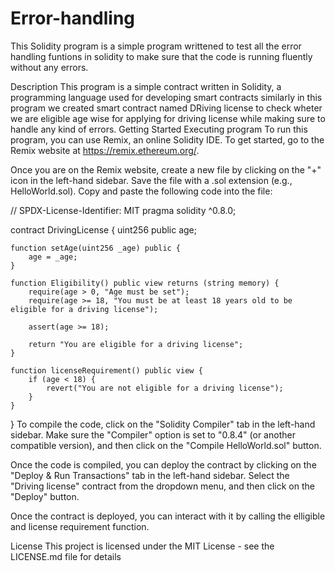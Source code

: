# Error-handling
This Solidity program is a simple program writtened to test all the error handling funtions in solidity to make sure that the code is running fluently without any errors.

Description
This program is a simple contract written in Solidity, a programming language used for developing smart contracts similarly in this program we created smart contract named DRiving license to check wheter we are eligible age wise for applying for driving license while making sure to handle any kind of errors.
Getting Started
Executing program
To run this program, you can use Remix, an online Solidity IDE. To get started, go to the Remix website at https://remix.ethereum.org/. 

Once you are on the Remix website, create a new file by clicking on the "+" icon in the left-hand sidebar. Save the file with a .sol extension (e.g., HelloWorld.sol). Copy and paste the following code into the file:

// SPDX-License-Identifier: MIT
pragma solidity ^0.8.0;

contract DrivingLicense {
    uint256 public age;

    function setAge(uint256 _age) public {
        age = _age;
    }

    function Eligibility() public view returns (string memory) {
        require(age > 0, "Age must be set");
        require(age >= 18, "You must be at least 18 years old to be eligible for a driving license");
    
        assert(age >= 18);
        
        return "You are eligible for a driving license";
    }

    function licenseRequirement() public view {
        if (age < 18) {
            revert("You are not eligible for a driving license");
        }
    }
}
To compile the code, click on the "Solidity Compiler" tab in the left-hand sidebar. Make sure the "Compiler" option is set to "0.8.4" (or another compatible version), and then click on the "Compile HelloWorld.sol" button.

Once the code is compiled, you can deploy the contract by clicking on the "Deploy & Run Transactions" tab in the left-hand sidebar. Select the "Driving license" contract from the dropdown menu, and then click on the "Deploy" button.

Once the contract is deployed, you can interact with it by calling the elligible and license requirement function. 

License
This project is licensed under the MIT License - see the LICENSE.md file for details
